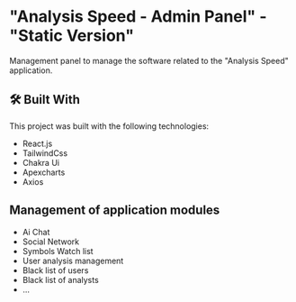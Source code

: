 
# "Analysis Speed - Admin Panel" - "Static Version"

Management panel to manage the software related to the "Analysis Speed" application.

## 🛠 Built With
This project was built with the following technologies:

- React.js
- TailwindCss
- Chakra Ui
- Apexcharts
- Axios


## Management of application modules


- Ai Chat
- Social Network
- Symbols Watch list
- User analysis management
- Black list of users
- Black list of analysts
- ...